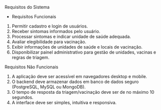 Requisitos do Sistema

- Requisitos Funcionais
1. Permitir cadastro e login de usuários.
2. Receber sintomas informados pelo usuário.
3. Processar sintomas e indicar unidade de saúde adequada.
4. Avaliar elegibilidade para vacinação.
5. Exibir informações de unidades de saúde e locais de vacinação.
6. Disponibilizar painel administrativo para gestão de unidades, vacinas e regras de triagem.

Requisitos Não Funcionais
1. A aplicação deve ser acessível em navegadores desktop e mobile.
2. O backend deve armazenar dados em banco de dados seguro (PostgreSQL, MySQL ou MongoDB).
3. O tempo de resposta da triagem/vacinação deve ser de no máximo 10 segundos.
5. A interface deve ser simples, intuitiva e responsiva.

